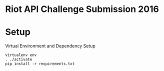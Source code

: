 # Riot API Challenge Submission 2016

# Setup
Virtual Environment and Dependency Setup
```
virtualenv env
. ./activate
pip install -r requirements.txt
```
